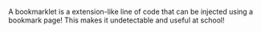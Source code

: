 A bookmarklet is a extension-like line of code that can be injected using a bookmark page!
This makes it undetectable and useful at school!
